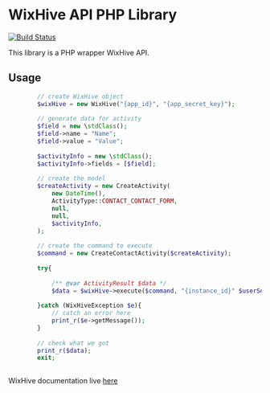 # WixHive API PHP Library

[![Build Status](https://travis-ci.org/epicformbuilder/wixhive-php-api.svg?branch=0.0.4)](https://travis-ci.org/epicformbuilder/wixhive-php-api)

This library is a PHP wrapper WixHive API.

## Usage
```php
        // create WixHive object
        $wixHive = new WixHive("{app_id}", "{app_secret_key}");
        
        // generate data for activity                    
        $field = new \stdClass();
        $field->name = "Name";
        $field->value = "Value";
            
        $activityInfo = new \stdClass();
        $activityInfo->fields = [$field];
            
        // create the model    
        $createActivity = new CreateActivity(
            new DateTime(), 
            ActivityType::CONTACT_CONTACT_FORM, 
            null, 
            null, 
            $activityInfo, 
        );
        
        // create the command to execute
        $command = new CreateContactActivity($createActivity);    
        
        try{
            
            /** @var ActivityResult $data */
            $data = $wixHive->execute($command, "{instance_id}" $userSessionToken); // <-- $userSessionToken comes from Wix JS SDK
            
        }catch (WixHiveException $e){
            // catch an error here
            print_r($e->getMessage());
        }
        
        // check what we got
        print_r($data);
        exit;
        
```

WixHive documentation live [here](http://dev.wix.com/docs/wixhive/http-api)
